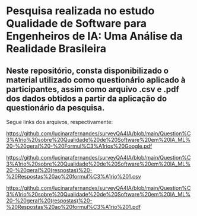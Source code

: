 # Pesquisa realizada no estudo Qualidade de Software para Engenheiros de IA: Uma Análise da Realidade Brasileira
## Neste repositório, consta disponibilizado o material utilizado como questionário aplicado à participantes, assim como arquivo .csv e .pdf dos dados obtidos a partir da aplicação do questionário da pesquisa.
Segue links dos arquivos, respectivamente:

<https://github.com/lucinarafernandes/surveyQA4IA/blob/main/Question%C3%A1rio%20sobre%20Qualidade%20de%20Software%20em%20IA_ML%20-%20geral%20-%20Formul%C3%A1rios%20Google.pdf>

<https://github.com/lucinarafernandes/surveyQA4IA/blob/main/Question%C3%A1rio%20sobre%20Qualidade%20de%20Software%20em%20IA_ML%20-%20geral%20(respostas)%20-%20Respostas%20ao%20formul%C3%A1rio%201.csv>

<https://github.com/lucinarafernandes/surveyQA4IA/blob/main/Question%C3%A1rio%20sobre%20Qualidade%20de%20Software%20em%20IA_ML%20-%20geral%20(respostas)%20-%20Respostas%20ao%20formul%C3%A1rio%201.pdf>
